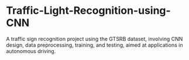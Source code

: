 # Traffic-Light-Recognition-using-CNN
A traffic sign recognition project using the GTSRB dataset, involving CNN design, data preprocessing, training, and testing, aimed at applications in autonomous driving.
